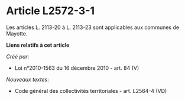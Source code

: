# Article L2572-3-1

Les articles L. 2113-20 à L. 2113-23 sont applicables aux communes de Mayotte.

**Liens relatifs à cet article**

_Créé par_:

  - Loi n°2010-1563 du 16 décembre 2010 - art. 84 (V)

_Nouveaux textes_:

  - Code général des collectivités territoriales - art. L2564-4 (VD)
